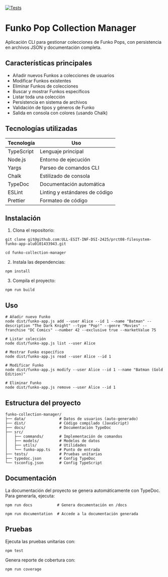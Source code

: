 [![Tests](https://github.com/ULL-ESIT-INF-DSI-2425/prct08-filesystem-funko-app-alu0101433943/actions/workflows/ci.yml/badge.svg)](https://github.com/ULL-ESIT-INF-DSI-2425/prct08-filesystem-funko-app-alu0101433943/actions/workflows/ci.yml)

# Funko Pop Collection Manager

Aplicación CLI para gestionar colecciones de Funko Pops, con persistencia en archivos JSON y documentación completa.

## Características principales

- Añadir nuevos Funkos a colecciones de usuarios
- Modificar Funkos existentes
- Eliminar Funkos de colecciones
- Buscar y mostrar Funkos específicos
- Listar toda una colección
- Persistencia en sistema de archivos
- Validación de tipos y géneros de Funko
- Salida en consola con colores (usando Chalk)

## Tecnologías utilizadas

| Tecnología       | Uso                          |
|------------------|------------------------------|
| TypeScript       | Lenguaje principal           |
| Node.js          | Entorno de ejecución         |
| Yargs            | Parseo de comandos CLI       |
| Chalk            | Estilizado de consola        |
| TypeDoc          | Documentación automática     |
| ESLint           | Linting y estándares de código |
| Prettier         | Formateo de código           |

## Instalación

1. Clona el repositorio:
```
git clone git@github.com:ULL-ESIT-INF-DSI-2425/prct08-filesystem-funko-app-alu0101433943.git

cd funko-collection-manager
```
2. Instala las dependencias:
```
npm install
```
3. Compila el proyecto:
```
npm run build
```

## Uso
```
# Añadir nuevo Funko
node dist/funko-app.js add --user Alice --id 1 --name "Batman" --description "The Dark Knight" --type "Pop!" --genre "Movies" --franchise "DC Comics" --number 42 --exclusive true --marketValue 75

# Listar colección
node dist/funko-app.js list --user Alice

# Mostrar Funko específico
node dist/funko-app.js read --user Alice --id 1

# Modificar Funko
node dist/funko-app.js modify --user Alice --id 1 --name "Batman (Gold Edition)"

# Eliminar Funko
node dist/funko-app.js remove --user Alice --id 1
```

## Estructura del proyecto
```
funko-collection-manager/
├── data/               # Datos de usuarios (auto-generado)
├── dist/               # Código compilado (JavaScript)
├── docs/               # Documentación TypeDoc
├── src/
│   ├── commands/       # Implementación de comandos
│   ├── models/         # Modelos de datos
│   ├── utils/          # Utilidades
│   └── funko-app.ts    # Punto de entrada
├── tests/              # Pruebas unitarias
├── typedoc.json        # Config TypeDoc
└── tsconfig.json       # Config TypeScript
```

## Documentación
La documentación del proyecto se genera automáticamente con TypeDoc. Para generarla, ejecuta:
```
npm run docs           # Genera documentación en /docs

npm run documentation  # Accede a la documentación generada
```

## Pruebas
Ejecuta las pruebas unitarias con:
```
npm test
```
Genera reporte de cobertura con:
```
npm run coverage
```
